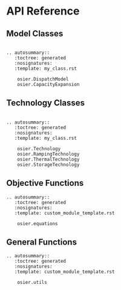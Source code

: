 # API Reference

## Model Classes
```{eval-rst}

.. autosummary::
   :toctree: generated
   :nosignatures:
   :template: my_class.rst

    osier.DispatchModel
    osier.CapacityExpansion
```

## Technology Classes
```{eval-rst}

.. autosummary::
   :toctree: generated
   :nosignatures:
   :template: my_class.rst

    osier.Technology
    osier.RampingTechnology
    osier.ThermalTechnology
    osier.StorageTechnology

```

## Objective Functions
```{eval-rst}
.. autosummary::
   :toctree: generated
   :nosignatures:
   :template: custom_module_template.rst

    osier.equations

```


## General Functions
```{eval-rst}
.. autosummary::
   :toctree: generated
   :nosignatures:
   :template: custom_module_template.rst

    osier.utils

```